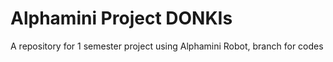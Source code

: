 # Alphamini Project DONKIs
A repository for 1 semester project using Alphamini Robot, branch for codes

